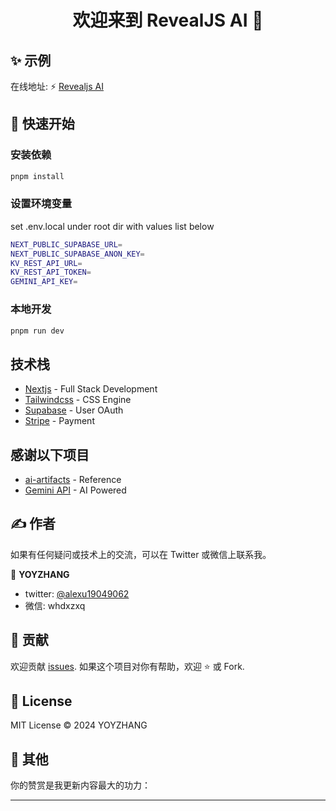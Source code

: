 <h1 align="center">欢迎来到 RevealJS AI 👋</h1>

## ✨ 示例
在线地址: ⚡️ [Revealjs AI](https://ppt.revealjs.online)


## 🚀 快速开始

### 安装依赖
```sh
pnpm install
```
### 设置环境变量
set .env.local under root dir with values list below
```sh
NEXT_PUBLIC_SUPABASE_URL=
NEXT_PUBLIC_SUPABASE_ANON_KEY=
KV_REST_API_URL=
KV_REST_API_TOKEN=
GEMINI_API_KEY=
```
### 本地开发
```sh
pnpm run dev
```

## 技术栈
- [Nextjs](https://nextjs.org/docs) - Full Stack Development
- [Tailwindcss](https://tailwindcss.com/) - CSS Engine
- [Supabase](https://supabase.com/) - User OAuth
- [Stripe](https://stripe.com/docs/development) - Payment

## 感谢以下项目
- [ai-artifacts](https://github.com/e2b-dev/ai-artifacts) - Reference
- [Gemini API](https://gemini.google.com/app) - AI Powered

## ✍️ 作者

如果有任何疑问或技术上的交流，可以在 Twitter 或微信上联系我。

👤 **YOYZHANG**

- twitter: [@alexu19049062](https://twitter.com/alexuzhang19049062)
- 微信: whdxzxq

## 🤝 贡献
欢迎贡献 [issues](https://github.com/YOYZHANG/ai-ppt/issues).
如果这个项目对你有帮助，欢迎 ⭐️ 或 Fork.


## 📝 License
MIT License © 2024 YOYZHANG

## 👀 其他
你的赞赏是我更新内容最大的功力：



---

